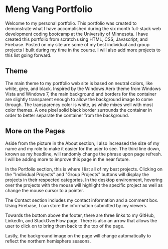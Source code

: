 # Meng Vang Portfolio

Welcome to my personal portfolio. This portfolio was created to demonstrate what I have accomplished during the six month full-stack web development coding bootcamp at the University of Minnesota. I have created this portfolio from scratch using HTML, CSS, Javascript, and Firebase. Posted on my site are some of my best individual and group projects I built during my time in the course. I will also add more projects to this list going forward.

## Theme

The main theme to my portfolio web site is based on neutral colors, like white, grey, and black. Inspired by the Windows Aero theme from Windows Vista and Windows 7, the main background and borders for the container are slightly transparent enough to allow the background image to come through. The transparency color is white, as white mixes well with most color themes. A one pixel solid black border surrounds the container in order to better separate the container from the background.

## More on the Pages

Aside from the picture in the About section, I also increased the size of my name and my role to make it easier for the user to see. The third line down, known as my headline, will randomly change the phrase upon page refresh. I will be adding more to improve this page in the near future.

In the Portfolio section, this is where I list all of my best projects. Clicking on the "Individual Projects" and "Group Projects" buttons will display the projects in their respected  categories. In the desktop environment, hovering over the projects with the mouse will highlight the specific project as well as change the mouse cursor to a pointer.

The Contact section includes my contact information and a comment box. Using Firebase, I can store the information submitted by my viewers.

Towards the bottom above the footer, there are three links to my GitHub, LinkedIn, and StackOverFlow page. There is also an arrow that allows the user to click on to bring them back to the top of the page.

Lastly, the background image on the page will change automatically to reflect the northern hemisphere seasons.
